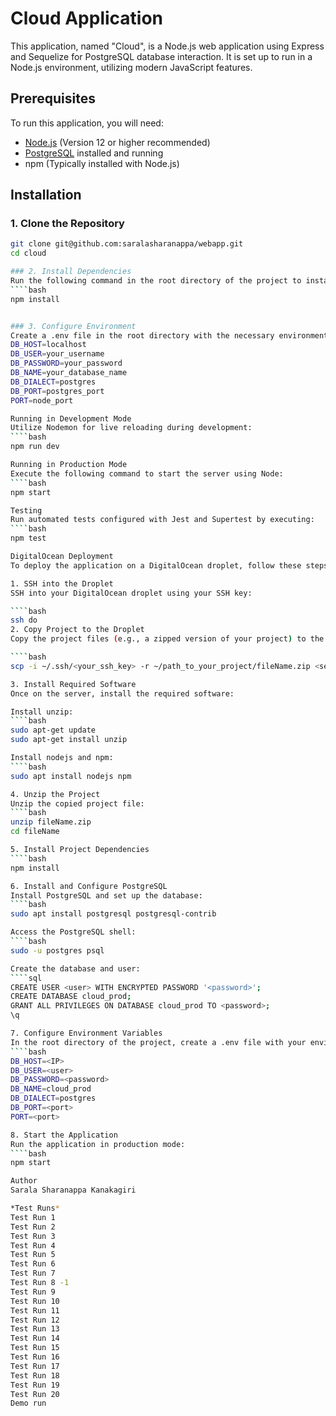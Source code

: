# Cloud Application

This application, named "Cloud", is a Node.js web application using Express and Sequelize for PostgreSQL database interaction. It is set up to run in a Node.js environment, utilizing modern JavaScript features.

## Prerequisites

To run this application, you will need:

- [Node.js](https://nodejs.org/) (Version 12 or higher recommended)
- [PostgreSQL](https://www.postgresql.org/download/) installed and running
- npm (Typically installed with Node.js)

## Installation

### 1. Clone the Repository

`````bash
git clone git@github.com:saralasharanappa/webapp.git
cd cloud

### 2. Install Dependencies
Run the following command in the root directory of the project to install the required npm packages:
````bash
npm install


### 3. Configure Environment
Create a .env file in the root directory with the necessary environment variables:
DB_HOST=localhost
DB_USER=your_username
DB_PASSWORD=your_password
DB_NAME=your_database_name
DB_DIALECT=postgres
DB_PORT=postgres_port
PORT=node_port

Running in Development Mode
Utilize Nodemon for live reloading during development:
````bash
npm run dev

Running in Production Mode
Execute the following command to start the server using Node:
````bash
npm start

Testing
Run automated tests configured with Jest and Supertest by executing:
````bash
npm test

DigitalOcean Deployment
To deploy the application on a DigitalOcean droplet, follow these steps:

1. SSH into the Droplet
SSH into your DigitalOcean droplet using your SSH key:

````bash
ssh do
2. Copy Project to the Droplet
Copy the project files (e.g., a zipped version of your project) to the server:

````bash
scp -i ~/.ssh/<your_ssh_key> -r ~/path_to_your_project/fileName.zip <server_alias>:/root/<destination_directory>

3. Install Required Software
Once on the server, install the required software:

Install unzip:
````bash
sudo apt-get update
sudo apt-get install unzip

Install nodejs and npm:
````bash
sudo apt install nodejs npm

4. Unzip the Project
Unzip the copied project file:
````bash
unzip fileName.zip
cd fileName

5. Install Project Dependencies
````bash
npm install

6. Install and Configure PostgreSQL
Install PostgreSQL and set up the database:
````bash
sudo apt install postgresql postgresql-contrib

Access the PostgreSQL shell:
````bash
sudo -u postgres psql

Create the database and user:
````sql
CREATE USER <user> WITH ENCRYPTED PASSWORD '<password>';
CREATE DATABASE cloud_prod;
GRANT ALL PRIVILEGES ON DATABASE cloud_prod TO <password>;
\q

7. Configure Environment Variables
In the root directory of the project, create a .env file with your environment variables:
````bash
DB_HOST=<IP>
DB_USER=<user>
DB_PASSWORD=<password>
DB_NAME=cloud_prod
DB_DIALECT=postgres
DB_PORT=<port>
PORT=<port>

8. Start the Application
Run the application in production mode:
````bash
npm start

Author
Sarala Sharanappa Kanakagiri

*Test Runs*
Test Run 1
Test Run 2
Test Run 3
Test Run 4
Test Run 5
Test Run 6
Test Run 7
Test Run 8 -1
Test Run 9
Test Run 10
Test Run 11
Test Run 12
Test Run 13
Test Run 14
Test Run 15
Test Run 16
Test Run 17
Test Run 18
Test Run 19
Test Run 20
Demo run

